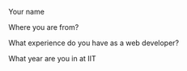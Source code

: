 <!DOCTYPE html>
<html lang="en">
<head>
  <meta charset="UTF-8">
  <meta name="viewport" content="width=device-width, initial-scale=1.0">
  <link rel="stylesheet" href="styles.css">
  <title>Image</title>
</head>
<body>
  <div class="image-container">
    <p>Your name</p>
    <p>Where you are from?</p>
    <p>What experience do you have as a web developer?</p>
    <p>What year are you in at IIT</p>
  </div>
</body>
</html>